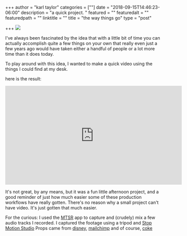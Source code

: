 +++
author = "karl taylor"
categories = [""]
date = "2018-09-15T14:46:23-06:00"
description = "a quick project. "
featured = ""
featuredalt = ""
featuredpath = ""
linktitle = ""
title = "the way things go"
type = "post"

+++
![](/public/static/assets/karl-taylor_the-way-things-go.jpg)

I've always been fascinated by the idea that with a little bit of time you can actually accomplish quite a few things on your own that really even just a few years ago would have taken either a handful of people or a lot more time than it does today.

To play around with this idea, I wanted to make a quick video using the things I could find at my desk.

here is the result:

<iframe width="560" height="315" src="https://www.youtube.com/embed/NKgthAuKSzw" frameborder="0" allow="autoplay; encrypted-media" allowfullscreen></iframe>

It's not great, by any means, but it was a fun little afternoon project, and a good reminder of just how much easier some of these production workflows have really gotten. There's no reason why a small project can't have video. It's just gotten that much easier.

For the curious: I used the [MTSR](http://mtsr-app.com/) app to capture and (crudely) mix a few audio tracks I recorded. I captured the footage using a tripod and [Stop Motion Studio](https://www.cateater.com/utm_source=karljtaylor.com) Props came from [disney](https://www.shopdisney.com/?CMP=karljtaylor.com), [mailchimp](https://mailchimp.com/?utm_source=karljtaylor.com) and of course, [coke](https://us.coca-cola.com/store/?utm_source=karljtaylor.com)